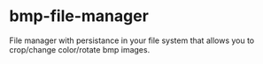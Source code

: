 # bmp-file-manager
File manager with persistance in your file system that allows you to crop/change color/rotate bmp images.
